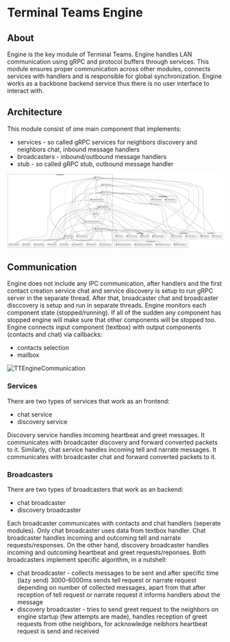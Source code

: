 # Terminal Teams Engine
## About
Engine is the key module of Terminal Teams. Engine handles LAN communication using gRPC and protocol buffers through services. This module ensures proper communication across other modules, connects services with handlers and is responsible for global synchronization. Engine works as a backbone backend service thus there is no user interface to interact with.

## Architecture
This module consist of one main component that implements:
- services - so called gRPC services for neighbors discovery and neighbors chat, inbound message handlers
- broadcasters - inbound/outbound message handlers
- stub - so called gRPC stub, outbound message handler

![TTEngine](./doc/TTEngine.svg)

## Communication
Engine does not include any IPC communication, after handlers and the first contact creation service chat and service discovery is setup to run gRPC server in the separate thread. After that, broadcaster chat and broadcaster disccovery is setup and run in separate threads. Engine monitors each component state (stopped/running). If all of the sudden any component has stopped engine will make sure that other components will be stopped too. Engine connects input component (textbox) with output components (contacts and chat) via callbacks:
- contacts selection
- mailbox

![TTEngineCommunication](./doc/TTEngineCommunication.svg)

### Services
There are two types of services that work as an frontend:
- chat service
- discovery service

Discovery service handles incoming heartbeat and greet messages. It communicates with broadcaster discovery and forward converted packets to it. Similarly, chat service handles incoming tell and narrate messages. It communicates with broadcaster chat and forward converted packets to it.

### Broadcasters
There are two types of broadcasters that work as an backend:
- chat broadcaster
- discovery broadcaster

Each broadcaster communicates with contacts and chat handlers (seperate modules). Only chat broadcaster uses data from textbox handler. Chat broadcaster handles incoming and outcoming tell and narrate requests/responses. On the other hand, discovery broadcaster handles incoming and outcoming heartbeat and greet requests/reponses. Both broadcasters implement specific algorithm, in a nutshell:
- chat broadcaster - collects messages to be sent and after specific time (lazy send) 3000-6000ms sends tell request or narrate request depending on number of collected messages, apart from that after reception of tell request or narrate request it informs handlers about the message
- discovery broadcaster - tries to send greet request to the neighbors on engine startup (few attempts are made), handles reception of greet requests from othe neighbors, for acknowledge neibhors heartbeat request is send and received
